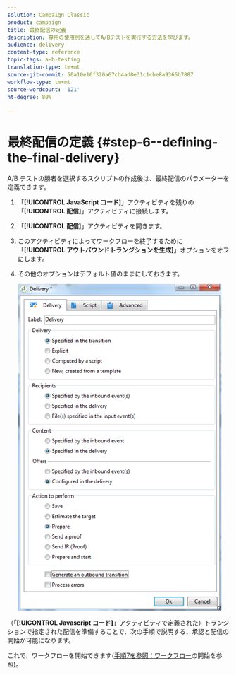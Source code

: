 ```yaml
---
solution: Campaign Classic
product: campaign
title: 最終配信の定義
description: 専用の使用例を通してA/Bテストを実行する方法を学びます。
audience: delivery
content-type: reference
topic-tags: a-b-testing
translation-type: tm+mt
source-git-commit: 50a10e16f320a67cb4ad0e31c1cbe8a9365b7887
workflow-type: tm+mt
source-wordcount: '121'
ht-degree: 80%

---
```



# 最終配信の定義 {#step-6--defining-the-final-delivery}

A/B テストの勝者を選択するスクリプトの作成後は、最終配信のパラメーターを定義できます。

1. 「**[!UICONTROL JavaScript コード]**」アクティビティを残りの「**[!UICONTROL 配信]**」アクティビティに接続します。
1. 「**[!UICONTROL 配信]**」アクティビティを開きます。
1. このアクティビティによってワークフローを終了するために「**[!UICONTROL アウトバウンドトランジションを生成]**」オプションをオフにします。
1. その他のオプションはデフォルト値のままにしておきます。

   ![](assets/ab_test_final_delivery.png)

（「**[!UICONTROL Javascript コード]**」アクティビティで定義された）トランジションで指定された配信を準備することで、次の手順で説明する、承認と配信の開始が可能になります。

これで、ワークフローを開始できます([手順7を参照：ワークフロー](../../delivery/using/a-b-testing-uc-start-workflow.md)の開始を参照)。

